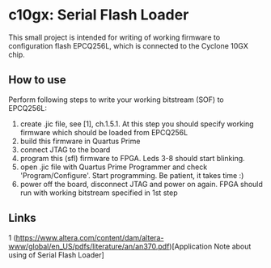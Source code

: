 # c10gx: Serial Flash Loader

This small project is intended for writing of working firmware to configuration
flash EPCQ256L, which is connected to the Cyclone 10GX chip.

## How to use

Perform following steps to write your working bitstream (SOF) to EPCQ256L:

  1. create .jic file, see [1], ch.1.5.1. At this step you should specify
    working firmware which should be loaded from EPCQ256L
  2. build this firmware in Quartus Prime
  3. connect JTAG to the board
  4. program this (sfl) firmware to FPGA. Leds 3-8 should start blinking. 
  5. open .jic file with Quartus Prime Programmer and check
     'Program/Configure'. Start programming. Be patient, it takes time :)
  6. power off the board, disconnect JTAG and power on again. FPGA should run
     with working bitstream specified in 1st step

## Links

  1 (https://www.altera.com/content/dam/altera-www/global/en_US/pdfs/literature/an/an370.pdf)[Application Note about using of Serial Flash Loader]
